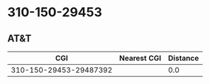 # 310-150-29453
## AT&T


| CGI | Nearest CGI | Distance |
|-----|-------------|----------|
| 310-150-29453-29487392 |  | 0.0 |
